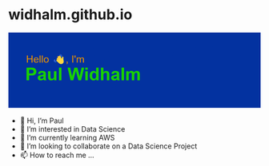 # widhalm.github.io

<img src="https://github.com/widhalm/widhalm/blob/main/paul.widhalm.png" alt="banner that says Paul Widhalm - Data Scientist">

- 👋 Hi, I’m Paul
- 👀 I’m interested in Data Science
- 🌱 I’m currently learning AWS
- 💞️ I’m looking to collaborate on a Data Science Project
- 📫 How to reach me ...
